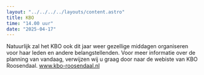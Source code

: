 ```yaml
---
layout: "../../../../layouts/content.astro"
title: KBO
time: "14.00 uur"
date: "2025-04-17"
---
```


Natuurlijk zal het KBO ook dit jaar weer gezellige middagen organiseren voor haar leden en andere belangstellenden.
Voor meer informatie over de planning van vandaag, verwijzen wij u graag door naar de webiste van KBO Roosendaal.
www.kbo-roosendaal.nl 
